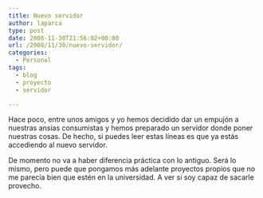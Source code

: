 ```yaml
---
title: Nuevo servidor
author: laparca
type: post
date: 2008-11-30T21:56:02+00:00
url: /2008/11/30/nuevo-servidor/
categories:
  - Personal
tags:
  - blog
  - proyecto
  - servidor

---
```

Hace poco, entre unos amigos y yo hemos decidido dar un empujón a nuestras ansias consumistas y hemos preparado un servidor donde poner nuestras cosas. De hecho, si puedes leer estas líneas es que ya estás accediendo al nuevo servidor.

De momento no va a haber diferencia práctica con lo antiguo. Será lo mismo, pero puede que pongamos más adelante proyectos propios que no me parecía bien que estén en la universidad. A ver si soy capaz de sacarle provecho.